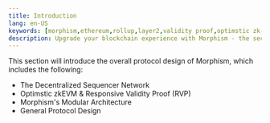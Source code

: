 ```yaml
---
title: Introduction
lang: en-US
keywords: [morphism,ethereum,rollup,layer2,validity proof,optimstic zk-rollup]
description: Upgrade your blockchain experience with Morphism - the secure decentralized, cost0efficient, and high-performing optimstic zk-rollup solution. Try it now!
---
```


This section will introduce the overall protocol design of Morphism, which includes the following:

- The Decentralized Sequencer Network
- Optimstic zkEVM & Responsive Validity Proof (RVP)
- Morphism's Modular Architecture
- General Protocol Design